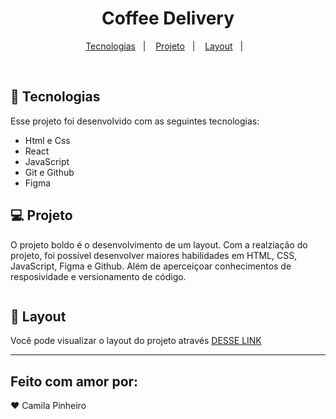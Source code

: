 <h1 align="center">Coffee Delivery</h1>

<p align="center">
  <a href="#-tecnologias">Tecnologias</a>&nbsp;&nbsp;&nbsp;|&nbsp;&nbsp;&nbsp;
  <a href="#-projeto">Projeto</a>&nbsp;&nbsp;&nbsp;|&nbsp;&nbsp;&nbsp;
  <a href="#-layout">Layout</a>&nbsp;&nbsp;&nbsp;|&nbsp;&nbsp;&nbsp;
</p>
<br>

## 🚀 Tecnologias

Esse projeto foi desenvolvido com as seguintes tecnologias:

- Html e Css
- React
- JavaScript
- Git e Github
- Figma

## 💻 Projeto

O projeto boldo é o desenvolvimento de um layout. Com a realziação do projeto, foi possível desenvolver maiores habilidades em HTML, CSS, JavaScript, Figma e Github.
Além de aperceiçoar conhecimentos de resposividade e versionamento de código.

<img src="" >

## 🔖 Layout

Você pode visualizar o layout do projeto através [DESSE LINK](https://github.com/MilaPinheiro/coffee_Delivery)

--- 
## Feito com amor por:

♥ Camila Pinheiro